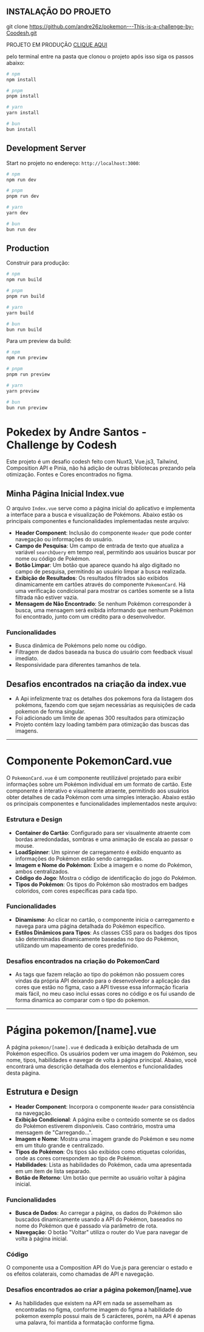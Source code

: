 
## INSTALAÇÃO DO PROJETO

git clone https://github.com/andre26z/pokemon---This-is-a-challenge-by-Coodesh.git

PROJETO EM PRODUÇÃO <a href="https://pokemon-this-is-a-challenge-by-coodesh.vercel.app"> CLIQUE AQUI </a>

pelo terminal entre na pasta que clonou o projeto após isso siga os passos abaixo:

```bash
# npm
npm install

# pnpm
pnpm install

# yarn
yarn install

# bun
bun install
```

## Development Server

Start no projeto no endereço: `http://localhost:3000`:

```bash
# npm
npm run dev

# pnpm
pnpm run dev

# yarn
yarn dev

# bun
bun run dev
```

## Production

Construir para produção:

```bash
# npm
npm run build

# pnpm
pnpm run build

# yarn
yarn build

# bun
bun run build
```

Para um preview da build:

```bash
# npm
npm run preview

# pnpm
pnpm run preview

# yarn
yarn preview

# bun
bun run preview
```


# Pokedex by Andre Santos - Challenge by Codesh

Este projeto é um desafio codesh feito com Nuxt3, Vue.js3, Tailwind, Composition API e Pinia, não há adição de outras bibliotecas prezando pela otimização.
Fontes e Cores encontrados no figma.


## Minha Página Inicial Index.vue

O arquivo `Index.vue` serve como a página inicial do aplicativo e implementa a interface para a busca e visualização de Pokémons. Abaixo estão os principais componentes e funcionalidades implementadas neste arquivo:

- **Header Component**: Inclusão do componente `Header` que pode conter navegação ou informações do usuário.
- **Campo de Pesquisa**: Um campo de entrada de texto que atualiza a variável `searchQuery` em tempo real, permitindo aos usuários buscar por nome ou código de Pokémon.
- **Botão Limpar**: Um botão que aparece quando há algo digitado no campo de pesquisa, permitindo ao usuário limpar a busca realizada.
- **Exibição de Resultados**: Os resultados filtrados são exibidos dinamicamente em cartões através do componente `PokemonCard`. Há uma verificação condicional para mostrar os cartões somente se a lista filtrada não estiver vazia.
- **Mensagem de Não Encontrado**: Se nenhum Pokémon corresponder à busca, uma mensagem será exibida informando que nenhum Pokémon foi encontrado, junto com um crédito para o desenvolvedor.

### Funcionalidades

- Busca dinâmica de Pokémons pelo nome ou código.
- Filtragem de dados baseada na busca do usuário com feedback visual imediato.
- Responsividade para diferentes tamanhos de tela.

## Desafios encontrados na criação da index.vue

- A Api infelizmente traz os detalhes dos pokemons fora da listagem dos pokémons, fazendo com que
sejam necessárias as requisições de cada pokemon de forma singular.
- Foi adicionado um limite de apenas 300 resultados para otimização
- Projeto contém lazy loading também para otimização das buscas das imagens.

 ---------------------------------------------------------------------------------

 # Componente PokemonCard.vue

O `PokemonCard.vue` é um componente reutilizável projetado para exibir informações sobre um Pokémon individual em um formato de cartão. Este componente é interativo e visualmente atraente, permitindo aos usuários obter detalhes de cada Pokémon com uma simples interação. Abaixo estão os principais componentes e funcionalidades implementados neste arquivo:

### Estrutura e Design

- **Container do Cartão**: Configurado para ser visualmente atraente com bordas arredondadas, sombras e uma animação de escala ao passar o mouse.
- **LoadSpinner**: Um spinner de carregamento é exibido enquanto as informações do Pokémon estão sendo carregadas.
- **Imagem e Nome do Pokémon**: Exibe a imagem e o nome do Pokémon, ambos centralizados.
- **Código do Jogo**: Mostra o código de identificação do jogo do Pokémon.
- **Tipos do Pokémon**: Os tipos do Pokémon são mostrados em badges coloridos, com cores específicas para cada tipo.

### Funcionalidades

- **Dinamismo**: Ao clicar no cartão, o componente inicia o carregamento e navega para uma página detalhada do Pokémon específico.
- **Estilos Dinâmicos para Tipos**: As classes CSS para os badges dos tipos são determinadas dinamicamente baseadas no tipo do Pokémon, utilizando um mapeamento de cores predefinido.

### Desafios encontrados na criação do PokemonCard

- As tags que fazem relação ao tipo do pokémon não possuem cores vindas da própria API deixando
para o desenvolvedor a aplicação das cores que estão no figma, caso a API tivesse essa informação ficaria mais fácil, no meu caso inclui essas cores no código e os fui usando de forma dinamica ao comparar com o tipo do pokemon.



-------------------------------------------------------------------------

# Página pokemon/[name].vue

A página `pokemon/[name].vue` é dedicada à exibição detalhada de um Pokémon específico. Os usuários podem ver uma imagem do Pokémon, seu nome, tipos, habilidades e navegar de volta à página principal. Abaixo, você encontrará uma descrição detalhada dos elementos e funcionalidades desta página.

## Estrutura e Design

- **Header Component**: Incorpora o componente `Header` para consistência na navegação.
- **Exibição Condicional**: A página exibe o conteúdo somente se os dados do Pokémon estiverem disponíveis. Caso contrário, mostra uma mensagem de "Carregando...".
- **Imagem e Nome**: Mostra uma imagem grande do Pokémon e seu nome em um título grande e centralizado.
- **Tipos do Pokémon**: Os tipos são exibidos como etiquetas coloridas, onde as cores correspondem ao tipo de Pokémon.
- **Habilidades**: Lista as habilidades do Pokémon, cada uma apresentada em um item de lista separado.
- **Botão de Retorno**: Um botão que permite ao usuário voltar à página inicial.

### Funcionalidades

- **Busca de Dados**: Ao carregar a página, os dados do Pokémon são buscados dinamicamente usando a API do Pokémon, baseados no nome do Pokémon que é passado via parâmetro de rota.
- **Navegação**: O botão "Voltar" utiliza o router do Vue para navegar de volta à página inicial.


### Código

O componente usa a Composition API do Vue.js para gerenciar o estado e os efeitos colaterais, como chamadas de API e navegação.

### Desafios encontrados ao criar a página pokemon/[name].vue

- As habilidades que existem na API em nada se assemelham as encontradas no figma, conforme imagem do figma a habilidade do pokemon exemplo possui mais de 5 carácteres, porém, na API é apenas uma palavra, foi mantida a formatação conforme figma.
